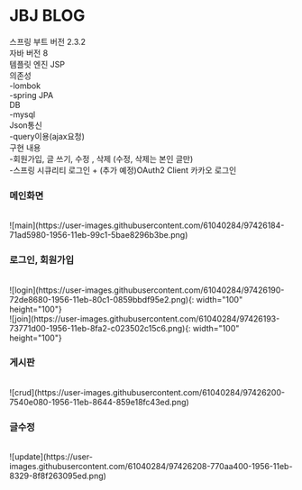 # JBJ BLOG <br>  
스프링 부트 버전 2.3.2 <br>
자바 버전 8 <br>
템플릿 엔진 JSP <br>
의존성 <br>
-lombok <br>
-spring JPA <br>
DB<br>
-mysql <br>
Json통신 <br>
-query이용(ajax요청) <br>
구현 내용 <br>
-회원가입, 글 쓰기, 수정 , 삭제 (수정, 삭제는 본인 글만) <br>
-스프링 시큐리티 로그인 + (추가 예정)OAuth2 Client 카카오 로그인 <br>
<h3>메인화면</h3><br>
![main](https://user-images.githubusercontent.com/61040284/97426184-71ad5980-1956-11eb-99c1-5bae8296b3be.png)<br>
<h3>로그인, 회원가입</h3><br>
![login](https://user-images.githubusercontent.com/61040284/97426190-72de8680-1956-11eb-80c1-0859bbdf95e2.png){: width="100" height="100"}<br>
![join](https://user-images.githubusercontent.com/61040284/97426193-73771d00-1956-11eb-8fa2-c023502c15c6.png){: width="100" height="100"}<br>
<h3>게시판</h3><br>
![crud](https://user-images.githubusercontent.com/61040284/97426200-7540e080-1956-11eb-8644-859e18fc43ed.png)<br>
<h3>글수정</h3><br>
![update](https://user-images.githubusercontent.com/61040284/97426208-770aa400-1956-11eb-8329-8f8f263095ed.png)
